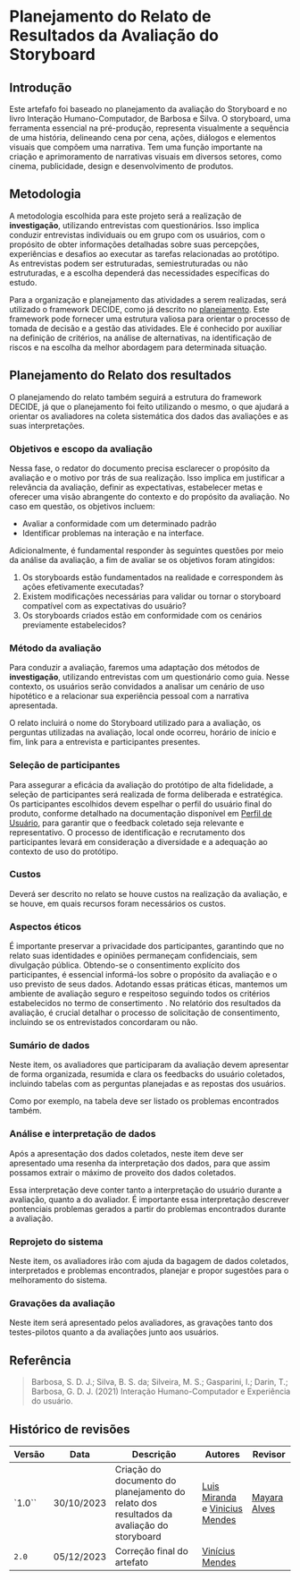 # Planejamento do Relato de Resultados da Avaliação do Storyboard

## Introdução

Este artefafo foi baseado no planejamento da avaliação do Storyboard e no livro Interação Humano-Computador, de Barbosa e Silva. O storyboard, uma ferramenta essencial na pré-produção, representa visualmente a sequência de uma história, delineando cena por cena, ações, diálogos e elementos visuais que compõem uma narrativa. Tem uma função importante na criação e aprimoramento de narrativas visuais em diversos setores, como cinema, publicidade, design e desenvolvimento de produtos.

## Metodologia

A metodologia escolhida para este projeto será a realização de **investigação**, utilizando entrevistas com questionários. Isso implica conduzir entrevistas individuais ou em grupo com os usuários, com o propósito de obter informações detalhadas sobre suas percepções, experiências e desafios ao executar as tarefas relacionadas ao protótipo. As entrevistas podem ser estruturadas, semiestruturadas ou não estruturadas, e a escolha dependerá das necessidades específicas do estudo.

Para a organização e planejamento das atividades a serem realizadas, será utilizado o framework DECIDE, como já descrito no [planejamento](./planejamentoStoryboard.md). Este framework pode fornecer uma estrutura valiosa para orientar o processo de tomada de decisão e a gestão das atividades. Ele é conhecido por auxiliar na definição de critérios, na análise de alternativas, na identificação de riscos e na escolha da melhor abordagem para determinada situação.

## Planejamento do Relato dos resultados

O planejamendo do relato também seguirá a estrutura do framework DECIDE, já que o planejamento foi feito utilizando o mesmo, o que ajudará a orientar os avaliadores na coleta sistemática dos dados das avaliações e as suas interpretações.

### Objetivos e escopo da avaliação

Nessa fase, o redator do documento precisa esclarecer o propósito da avaliação e o motivo por trás de sua realização. Isso implica em justificar a relevância da avaliação, definir as expectativas, estabelecer metas e oferecer uma visão abrangente do contexto e do propósito da avaliação. No caso em questão, os objetivos incluem:

- Avaliar a conformidade com um determinado padrão
- Identificar problemas na interação e na interface.

Adicionalmente, é fundamental responder às seguintes questões por meio da análise da avaliação, a fim de avaliar se os objetivos foram atingidos:

1. Os storyboards estão fundamentados na realidade e correspondem às ações efetivamente executadas?
2. Existem modificações necessárias para validar ou tornar o storyboard compatível com as expectativas do usuário?
3. Os storyboards criados estão em conformidade com os cenários previamente estabelecidos?

### Método da avaliação

Para conduzir a avaliação, faremos uma adaptação dos métodos de **investigação**, utilizando entrevistas com um questionário como guia. Nesse contexto, os usuários serão convidados a analisar um cenário de uso hipotético e a relacionar sua experiência pessoal com a narrativa apresentada.

O relato incluirá o nome do Storyboard utilizado para a avaliação, os perguntas utilizadas na avaliação, local onde ocorreu, horário de início e fim, link para a entrevista e participantes presentes.

### Seleção de participantes

Para assegurar a eficácia da avaliação do protótipo de alta fidelidade, a seleção de participantes será realizada de forma deliberada e estratégica. Os participantes escolhidos devem espelhar o perfil do usuário final do produto, conforme detalhado na documentação disponível em [Perfil de Usuário](https://interacao-humano-computador.github.io/2023.2-Ventoy/elicitacao/PerfilUsuario/#questao-2-caso-a-resposta-da-questao-1-seja-nao-por-que-voce-nao-utiliza-o-site-do-ventoy), para garantir que o feedback coletado seja relevante e representativo. O processo de identificação e recrutamento dos participantes levará em consideração a diversidade e a adequação ao contexto de uso do protótipo.

### Custos

Deverá ser descrito no relato se houve custos na realização da avaliação, e se houve, em quais recursos foram necessários os custos.

### Aspectos éticos

É importante preservar a privacidade dos participantes, garantindo que no relato suas identidades e opiniões permaneçam confidenciais, sem divulgação pública. Obtendo-se o consentimento explícito dos participantes, é essencial informá-los sobre o propósito da avaliação e o uso previsto de seus dados. Adotando essas práticas éticas, mantemos um ambiente de avaliação seguro e respeitoso seguindo todos os critérios estabelecidos no termo de consertimento . No relatório dos resultados da avaliação, é crucial detalhar o processo de solicitação de consentimento, incluindo se os entrevistados concordaram ou não.

### Sumário de dados

Neste item, os avaliadores que participaram da avaliação devem apresentar de forma organizada, resumida e clara os feedbacks do usuário coletados, incluindo tabelas com as perguntas planejadas e as repostas dos usuários.

Como por exemplo, na tabela deve ser listado os problemas encontrados também.

### Análise e interpretação de dados

Após a apresentação dos dados coletados, neste item deve ser apresentado uma resenha da interpretação dos dados, para que assim possamos extrair o máximo de proveito dos dados coletados.

Essa interpretação deve conter tanto a interpretação do usuário durante a avaliação, quanto a do avaliador. É importante essa interpretação descrever pontenciais problemas gerados a partir do problemas encontrados durante a avaliação.

### Reprojeto do sistema

Neste item, os avaliadores irão com ajuda da bagagem de dados coletados, interpretados e problemas encontrados, planejar e propor sugestões para o melhoramento do sistema.

### Gravações da avaliação

Neste item será apresentado pelos avaliadores, as gravações tanto dos testes-pilotos quanto a da avaliações junto aos usuários.

## Referência 

> Barbosa, S. D. J.; Silva, B. S. da; Silveira, M. S.; Gasparini, I.; Darin, T.; Barbosa, G. D. J. (2021) Interação Humano-Computador e Experiência do usuário.

## Histórico de revisões

| Versão | Data | Descrição | Autores | Revisor |
|-----------|--------|---------------|------------|------------|
| `1.0`` | 30/10/2023 | Criação do documento do planejamento do relato dos resultados da avaliação do storyboard | [Luis Miranda](https://github.com/LuisMiranda10) e [Vinicius Mendes](https://github.com/yabamiah)| [Mayara Alves](https://github.com/Mayara-tech)  |
|`2.0` | 05/12/2023 | Correção final do artefato | [Vinícius Mendes](https://github.com/yabamiah) |
